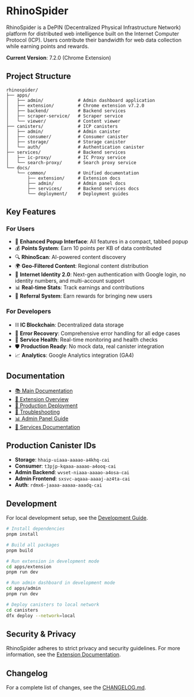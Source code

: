 # RhinoSpider

RhinoSpider is a DePIN (Decentralized Physical Infrastructure Network) platform for distributed web intelligence built on the Internet Computer Protocol (ICP). Users contribute their bandwidth for web data collection while earning points and rewards.

**Current Version**: 7.2.0 (Chrome Extension)

## Project Structure

```
rhinospider/
├── apps/
│   ├── admin/             # Admin dashboard application
│   ├── extension/         # Chrome extension v7.2.0
│   ├── backend/           # Backend services
│   ├── scraper-service/   # Scraper service
│   └── viewer/            # Content viewer
├── canisters/             # ICP canisters
│   ├── admin/             # Admin canister
│   ├── consumer/          # Consumer canister
│   ├── storage/           # Storage canister
│   └── auth/              # Authentication canister
├── services/              # Backend services
│   ├── ic-proxy/          # IC Proxy service
│   └── search-proxy/      # Search proxy service
└── docs/                  
    └── common/            # Unified documentation
        ├── extension/     # Extension docs
        ├── admin/         # Admin panel docs
        ├── services/      # Backend services docs
        └── deployment/    # Deployment guides
```

## Key Features

### For Users
- 🎯 **Enhanced Popup Interface**: All features in a compact, tabbed popup
- 💰 **Points System**: Earn 10 points per KB of data contributed
- 🔍 **RhinoScan**: AI-powered content discovery
- 🌍 **Geo-Filtered Content**: Regional content distribution
- 🔐 **Internet Identity 2.0**: Next-gen authentication with Google login, no identity numbers, and multi-account support
- 📊 **Real-time Stats**: Track earnings and contributions
- 🔗 **Referral System**: Earn rewards for bringing new users

### For Developers
- ⛓️ **IC Blockchain**: Decentralized data storage
- 🔄 **Error Recovery**: Comprehensive error handling for all edge cases
- 📡 **Service Health**: Real-time monitoring and health checks
- 🛡️ **Production Ready**: No mock data, real canister integration
- 📈 **Analytics**: Google Analytics integration (GA4)

## Documentation

- [📚 Main Documentation](./docs/common/README.md)
- [🦏 Extension Overview](./docs/common/extension/overview.md)
- [🚀 Production Deployment](./docs/common/deployment/production.md)
- [🔧 Troubleshooting](./docs/common/deployment/troubleshooting.md)
- [📊 Admin Panel Guide](./docs/common/admin/overview.md)
- [🔌 Services Documentation](./docs/common/services/overview.md)

## Production Canister IDs

- **Storage**: `hhaip-uiaaa-aaaao-a4khq-cai`
- **Consumer**: `t3pjp-kqaaa-aaaao-a4ooq-cai`
- **Admin Backend**: `wvset-niaaa-aaaao-a4osa-cai`
- **Admin Frontend**: `sxsvc-aqaaa-aaaaj-az4ta-cai`
- **Auth**: `rdmx6-jaaaa-aaaaa-aaadq-cai`

## Development

For local development setup, see the [Development Guide](docs/technical/development.md).

```bash
# Install dependencies
pnpm install

# Build all packages
pnpm build

# Run extension in development mode
cd apps/extension
pnpm run dev

# Run admin dashboard in development mode
cd apps/admin
pnpm run dev

# Deploy canisters to local network
cd canisters
dfx deploy --network=local
```

## Security & Privacy

RhinoSpider adheres to strict privacy and security guidelines. For more information, see the [Extension Documentation](docs/technical/extension.md).

## Changelog

For a complete list of changes, see the [CHANGELOG.md](CHANGELOG.md).
